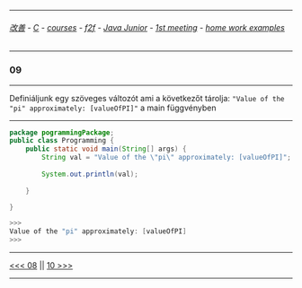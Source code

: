 
---

###### [改善](https://github.com/ttltrk/0C/blob/master/README.MD) - [C](https://github.com/ttltrk/PRG/blob/master/CODING.MD) - [courses](https://github.com/ttltrk/Courses/blob/master/README.MD) - [f2f](https://github.com/ttltrk/Courses/blob/master/F2F/F2F.MD) - [Java Junior](https://github.com/ttltrk/PRG/blob/master/JAVA/DOC/BJM/TOMI/JJ.MD) - [1st meeting](https://github.com/ttltrk/PRG/blob/master/JAVA/DOC/BJM/TOMI/01/1st.md) - [home work examples](https://github.com/ttltrk/PRG/blob/master/JAVA/DOC/BJM/TOMI/01/feladat.md)

---

### 09

---

Definiáljunk egy szöveges változót ami a következőt tárolja: ```"Value of the "pi" approximately: [valueOfPI]"``` a main függvényben

---

```java
package pogrammingPackage;
public class Programming {
	public static void main(String[] args) {
		String val = "Value of the \"pi\" approximately: [valueOfPI]";	
				
		System.out.println(val);
		
	}

}

>>>
Value of the "pi" approximately: [valueOfPI]
>>>
```

---

[<<< 08](https://github.com/ttltrk/PRG/blob/master/JAVA/DOC/BJM/TOMI/01/EX/08/08.MD) ||
[10 >>>](https://github.com/ttltrk/PRG/blob/master/JAVA/DOC/BJM/TOMI/01/EX/10/10.MD)

---
